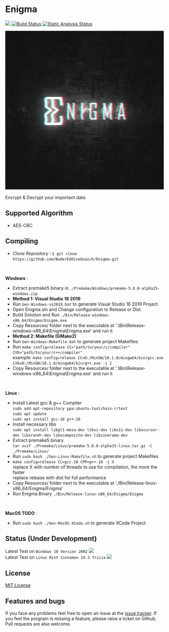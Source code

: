 # Enigma
<!--WORKFLOW-->
![](https://img.shields.io/badge/license-MIT-yellow)
[![Build Status](https://github.com/BaderEddineOuaich/Enigma/workflows/build/badge.svg)](https://github.com/BaderEddineOuaich/Enigma/actions?workflow=build) [![Static Analysis Status](https://github.com/BaderEddineOuaich/Enigma/workflows/static-analysis/badge.svg)](https://github.com/BaderEddineOuaich/Enigma/actions?workflow=static-analysis)

<!--LOGO-->
![Enigma](Resources/Branding/EnigmaLogo_Full.jpg)

<!--DESCRIOTION-->
Encrypt & Decrypt your important data


## Supported Algorithm
- AES-CBC


## Compiling
- <i>Clone Repository</i> : `$ git clone https://github.com/BaderEddineOuaich/Enigma.git` <br>

<br>

 <strong>Windows</strong> : <br>
 - Extract premake5 binary in `./Premake/Windows/premake-5.0.0-alpha15-windows.zip`
 - <strong>Method 1: Visual Studio 16 2019</strong>
 - Run `Gen-Windows-vs2019.bat` to generate Visual Studio 16 2019 Project<br> 
 - Open Enigma.sln and Change configuration to Release or Dist
 - Build Solution and Run `./Bin/Release-windows-x86_64/Enigma/Enigma.exe`<br>
 - Copy Resources/ folder next to the executable at '.\Bin\Release-windows-x86_64\Enigma\Enigma.exe' and run it
 - <strong>Method 2: Makefile (GMake2)</strong>
 - Run `Gen-Windows-Makefile.bat` to generate project Makefiles<br>
 - Run `make config=release CC="path/to/your/c/compiler" CXX="path/to/your/c++/compiler"`<br>
   example: `make config=release CC=D:/MinGW/10.1.0/mingw64/bin/gcc.exe  CXX=D:/MinGW/10.1.0/mingw64/bin/g++.exe -j 2`<br>
 - Copy Resources/ folder next to the executable at '.\Bin\Release-windows-x86_64\Enigma\Enigma.exe' and run it

<br>

 <strong>Linux</strong> : <br>
 - Install Latest gcc & g++ Compiler<br>
  `sudo add-apt-repository ppa:ubuntu-toolchain-r/test`<br>
  `sudo apt update`<br>
  `sudo apt install gcc-10 g++-10`<br>
 - Install necessary libs<br>
  `sudo apt install libgl1-mesa-dev libxi-dev libx11-dev libxcursor-dev libxrandr-dev libxcomposite-dev libxinerama-dev`
 - Extract premake5 binary <br>
  `tar xvzf ./Premake/Linux/premake-5.0.0-alpha15-linux.tar.gz -C ./Premake/Linux/`
 - Run `sudo bash ./Gen-Linux-Makefile.sh` to generate project Makefiles
 - `make config=release CC=gcc-10 CPP=g++-10 -j X` <br> 
   replace X with number of threads to use for compilation, the more the faster<br>
   replace release with dist for full performance
 - Copy Resources/ folder next to the executable at './Bin/Release-linux-x86_64/Enigma/Enigma'
 - Run Enigma Binary `./Bin/Release-linux-x86_64/Enigma/Enigma`

<br>

<strong>MacOS TODO</strong> : <br>
- Run `sudo bash ./Gen-MacOS-XCode.sh` to generate XCode Project<br>


## Status (Under Development)
Latest Test on `Windows 10 Version 20H2`
<image src="Resources/Dev Process/Windows-Latest.png"/>
<br>
Latest Test on `Linux Mint Cinnamon 19.3 Tricia`
<image src="Resources/Dev Process/Linux-Latest.png"/>


## License
[MIT License](LICENSE.md)


## Features and bugs

If you face any problems feel free to open an issue at the [issue tracker][tracker]. If you feel the program is missing a feature, please raise a ticket on Github. Pull requests are also welcome.

[tracker]: https://github.com/BaderEddineOuaich/Enigma/issues
